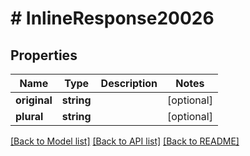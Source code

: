 # # InlineResponse20026

## Properties

Name | Type | Description | Notes
------------ | ------------- | ------------- | -------------
**original** | **string** |  | [optional]
**plural** | **string** |  | [optional]

[[Back to Model list]](../../README.md#models) [[Back to API list]](../../README.md#endpoints) [[Back to README]](../../README.md)
